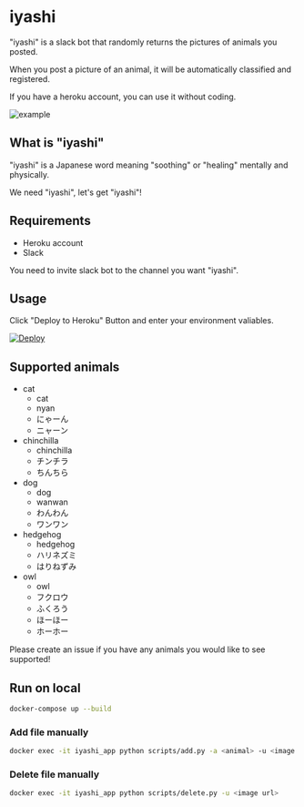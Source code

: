 # iyashi

"iyashi" is a slack bot that randomly returns the pictures of animals you posted.

When you post a picture of an animal, it will be automatically classified and registered.

If you have a heroku account, you can use it without coding.

![example](./example.gif)

## What is "iyashi"

"iyashi" is a Japanese word meaning "soothing" or "healing" mentally and physically.

We need "iyashi", let's get "iyashi"!

## Requirements

- Heroku account
- Slack

You need to invite slack bot to the channel you want "iyashi".

## Usage

Click "Deploy to Heroku" Button and enter your environment valiables.

[![Deploy](https://www.herokucdn.com/deploy/button.svg)](https://heroku.com/deploy)

## Supported animals

- cat
  - cat
  - nyan
  - にゃーん
  - ニャーン
- chinchilla
  - chinchilla
  - チンチラ
  - ちんちら
- dog
  - dog
  - wanwan
  - わんわん
  - ワンワン
- hedgehog
  - hedgehog
  - ハリネズミ
  - はりねずみ
- owl
  - owl
  - フクロウ
  - ふくろう
  - ほーほー
  - ホーホー

Please create an issue if you have any animals you would like to see supported!

## Run on local

```sh
docker-compose up --build
```

### Add file manually

```sh
docker exec -it iyashi_app python scripts/add.py -a <animal> -u <image url>
```

### Delete file manually

```sh
docker exec -it iyashi_app python scripts/delete.py -u <image url>
```
